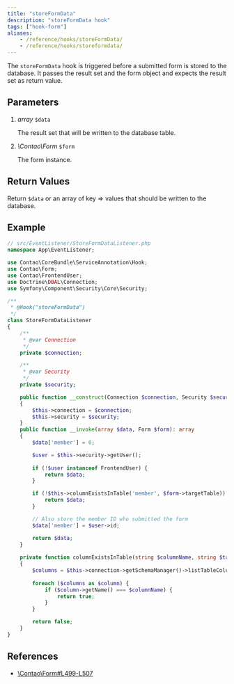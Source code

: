 ```yaml
---
title: "storeFormData"
description: "storeFormData hook"
tags: ["hook-form"]
aliases:
    - /reference/hooks/storeFormData/
    - /reference/hooks/storeformdata/
---
```



The `storeFormData` hook is triggered before a submitted form is stored to the
database. It passes the result set and the form object and expects the result
set as return value.


## Parameters

1. *array* `$data`

    The result set that will be written to the database table.

2. *\Contao\Form* `$form`

    The form instance.


## Return Values

Return `$data` or an array of key => values that should be written to the
database.


## Example

```php
// src/EventListener/StoreFormDataListener.php
namespace App\EventListener;

use Contao\CoreBundle\ServiceAnnotation\Hook;
use Contao\Form;
use Contao\FrontendUser;
use Doctrine\DBAL\Connection;
use Symfony\Component\Security\Core\Security;

/**
 * @Hook("storeFormData")
 */
class StoreFormDataListener
{
    /**
     * @var Connection
     */
    private $connection;

    /**
     * @var Security
     */
    private $security;

    public function __construct(Connection $connection, Security $security)
    {
        $this->connection = $connection;
        $this->security = $security;
    }
    public function __invoke(array $data, Form $form): array
    {
        $data['member'] = 0;

        $user = $this->security->getUser();
       
        if (!$user instanceof FrontendUser) {
            return $data;
        }   

        if (!$this->columnExistsInTable('member', $form->targetTable)) {
            return $data;
        }

        // Also store the member ID who submitted the form
        $data['member'] = $user->id;

        return $data;
    }
    
    private function columnExistsInTable(string $columnName, string $tableName): bool
    {
        $columns = $this->connection->getSchemaManager()->listTableColumns($tableName);
            
        foreach ($columns as $column) {
            if ($column->getName() === $columnName) {
                return true;
            }
        }

        return false;
    }
}
```


## References

* [\Contao\Form#L499-L507](https://github.com/contao/contao/blob/4.7.6/core-bundle/src/Resources/contao/forms/Form.php#L499-L507)
